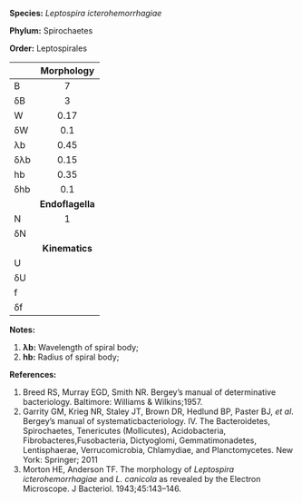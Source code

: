 **Species:** *Leptospira icterohemorrhagiae*

**Phylum:** Spirochaetes

**Order:** Leptospirales

|     | **Morphology** |
|:--- | :------------: |
| B   | 7 |
| δB  | 3 |
| W   | 0.17 |
| δW  | 0.1 |
| λb  | 0.45 |
| δλb | 0.15 |
| hb  | 0.35 |
| δhb | 0.1 |
|     | **Endoflagella** |
| N   | 1 |
| δN  |  |
|     | **Kinematics** |
| U   |  |
| δU  |  |
| f   |  |
| δf  |  |

**Notes:**

1. **λb:** Wavelength of spiral body;
1. **hb:** Radius of spiral body;

**References:**

1. Breed RS, Murray EGD, Smith NR.  Bergey’s manual of determinative bacteriology.  Baltimore:  Williams & Wilkins;1957.
1. Garrity GM, Krieg NR, Staley JT, Brown DR, Hedlund BP, Paster BJ, *et al*.  Bergey’s manual of systematicbacteriology. IV. The Bacteroidetes, Spirochaetes, Tenericutes (Mollicutes), Acidobacteria, Fibrobacteres,Fusobacteria, Dictyoglomi, Gemmatimonadetes, Lentisphaerae, Verrucomicrobia, Chlamydiae, and Planctomycetes. New York:  Springer; 2011
1. Morton HE, Anderson TF.  The morphology of *Leptospira icterohemorrhagiae* and *L. canicola* as revealed by the Electron Microscope.  J Bacteriol. 1943;45:143–146.
